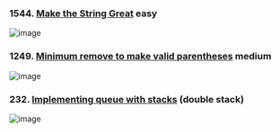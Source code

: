 ### 1544. [Make the String Great](https://leetcode.com/problems/make-the-string-great/description/) easy
![image](https://github.com/zyalin459/Leetcode/assets/143965223/306a3425-83ea-4e40-9b83-dc25b9f51a9f)

### 1249. [Minimum remove to make valid parentheses](https://leetcode.com/problems/minimum-remove-to-make-valid-parentheses/description/?envType=daily-question&envId=2024-04-06) medium
![image](https://github.com/zyalin459/Leetcode/assets/143965223/f8dbd77a-1f45-4ade-b04f-9d01406fe240)

### 232. [Implementing queue with stacks](https://leetcode.com/problems/implement-queue-using-stacks/description/) (double stack)
![image](https://github.com/zyalin459/Leetcode/assets/143965223/fe93526a-cf55-4f51-8f1f-6d4c966149dc)

